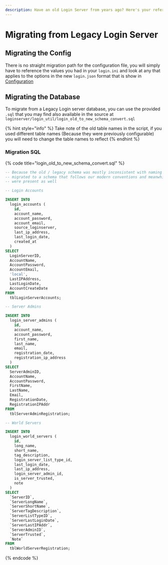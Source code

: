 ```yaml
---
description: Have an old Login Server from years ago? Here's your reference guide...
---
```


# Migrating from Legacy Login Server

## Migrating the Config

There is no straight migration path for the configuration file, you will simply have to reference the values you had in your `login.ini` and look at any that applies to the options in the new `login.json` format that is show in [Configuration](broken-reference)

## Migrating the Database

To migrate from a Legacy Login server database, you can use the provided `.sql` that you may find also available in the source at `loginserver/login_util/login_old_to_new_schema_convert.sql`

{% hint style="info" %}
Take note of the old table names in the script, if you used different table names (Because they were previously configurable) you will need to change the table names to reflect
{% endhint %}

### Migration SQL

{% code title="login_old_to_new_schema_convert.sql" %}
```sql
-- Because the old / legacy schema was mostly inconsistent with naming and overall data structure, we have
-- migrated to a schema that follows our modern conventions and meanwhile fixes quite a few bugs that
-- were present as well

-- Login Accounts

INSERT INTO
  login_accounts (
    id,
    account_name,
    account_password,
    account_email,
    source_loginserver,
    last_ip_address,
    last_login_date,
    created_at
  )
SELECT
  LoginServerID,
  AccountName,
  AccountPassword,
  AccountEmail,
  'local',
  LastIPAddress,
  LastLoginDate,
  AccountCreateDate
FROM
  tblLoginServerAccounts;

-- Server Admins

INSERT INTO
  login_server_admins (
    id,
    account_name,
    account_password,
    first_name,
    last_name,
    email,
    registration_date,
    registration_ip_address
  )
SELECT
  ServerAdminID,
  AccountName,
  AccountPassword,
  FirstName,
  LastName,
  Email,
  RegistrationDate,
  RegistrationIPAddr
FROM
  tblServerAdminRegistration;

-- World Servers

INSERT INTO
  login_world_servers (
    id,
    long_name,
    short_name,
    tag_description,
    login_server_list_type_id,
    last_login_date,
    last_ip_address,
    login_server_admin_id,
    is_server_trusted,
    note
  )
SELECT
  `ServerID`,
  `ServerLongName`,
  `ServerShortName`,
  `ServerTagDescription`,
  `ServerListTypeID`,
  `ServerLastLoginDate`,
  `ServerLastIPAddr`,
  `ServerAdminID`,
  `ServerTrusted`,
  `Note`
FROM
  tblWorldServerRegistration;
```
{% endcode %}
